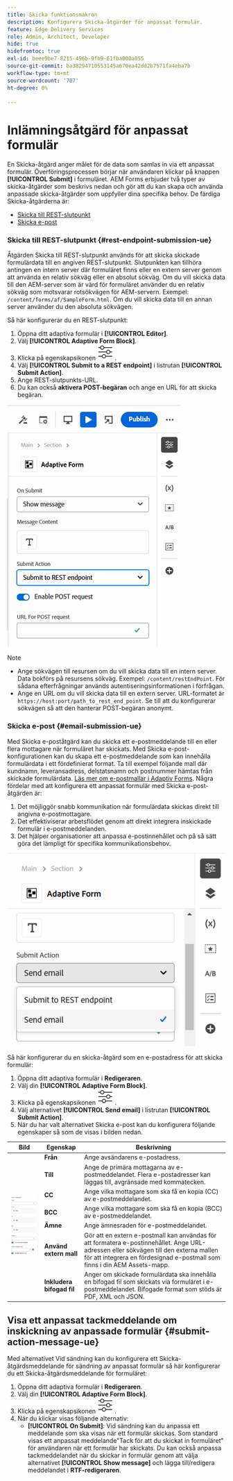 ```yaml
---
title: Skicka funktionsmakron
description: Konfigurera Skicka-åtgärder för anpassat formulär.
feature: Edge Delivery Services
role: Admin, Architect, Developer
hide: true
hidefromtoc: true
exl-id: beee9be7-8215-496b-9fb9-61fba000a055
source-git-commit: ba38294710553145a670ea42dd2b7571fa4eba7b
workflow-type: tm+mt
source-wordcount: '707'
ht-degree: 0%

---
```


# Inlämningsåtgärd för anpassat formulär

En Skicka-åtgärd anger målet för de data som samlas in via ett anpassat formulär. Överföringsprocessen börjar när användaren klickar på knappen **[!UICONTROL Submit]** i formuläret. AEM Forms erbjuder två typer av skicka-åtgärder som beskrivs nedan och gör att du kan skapa och använda anpassade skicka-åtgärder som uppfyller dina specifika behov. De färdiga Skicka-åtgärderna är:

<!--To define a Submit Action for an Adaptive Form, you use the Properties dialog of the **Adaptive Form block** in the **Editor**-->

* [Skicka till REST-slutpunkt](#rest-endpoint-submission-ue)
* [Skicka e-post](#email-submission-ue)


### Skicka till REST-slutpunkt {#rest-endpoint-submission-ue}

Åtgärden Skicka till REST-slutpunkt används för att skicka skickade formulärdata till en angiven REST-slutpunkt. Slutpunkten kan tillhöra antingen en intern server där formuläret finns eller en extern server genom att använda en relativ sökväg eller en absolut sökväg. Om du vill skicka data till den AEM-server som är värd för formuläret använder du en relativ sökväg som motsvarar rotsökvägen för AEM-servern. Exempel: `/content/forms/af/SampleForm.html`. Om du vill skicka data till en annan server använder du den absoluta sökvägen.

<!--Configuring the Submit Action to REST Endpoint for Adaptive Forms offers several benefits such as:  
* It facilitates seamless integration of form data with external systems and services via RESTful APIs.  
* Offers flexibility in managing data submissions from Adaptive Forms, accommodating dynamic and complex data structures.  
* Allows dynamic mapping of form fields to parameters within the REST endpoint URL, enabling adaptable and customizable data submissions.
-->



Så här konfigurerar du en REST-slutpunkt:

1. Öppna ditt adaptiva formulär i **[!UICONTROL Editor]**.
1. Välj **[!UICONTROL Adaptive Form Block]**.
1. Klicka på egenskapsikonen ![properties](/help/forms/assets/Smock_Properties_18_N.svg) .
1. Välj **[!UICONTROL Submit to a REST endpoint]** i listrutan **[!UICONTROL Submit Action]**.
1. Ange REST-slutpunkts-URL.
1. Du kan också **aktivera POST-begäran** och ange en URL för att skicka begäran.

![Aktivera efterbegäran för anpassningsbara formulär](/help/forms/assets/enable-post-request-ue.png)

>[!NOTE]
>
> * Ange sökvägen till resursen om du vill skicka data till en intern server. Data bokförs på resursens sökväg. Exempel: `/content/restEndPoint`. För sådana efterfrågningar används autentiseringsinformationen i förfrågan.
> * Ange en URL om du vill skicka data till en extern server. URL-formatet är `https://host:port/path_to_rest_end_point`. Se till att du konfigurerar sökvägen så att den hanterar POST-begäran anonymt.

### Skicka e-post {#email-submission-ue}

Med Skicka e-poståtgärd kan du skicka ett e-postmeddelande till en eller flera mottagare när formuläret har skickats. Med Skicka e-post-konfigurationen kan du skapa ett e-postmeddelande som kan innehålla formulärdata i ett fördefinierat format. Ta till exempel följande mall där kundnamn, leveransadress, delstatsnamn och postnummer hämtas från skickade formulärdata. [Läs mer om e-postmallar i Adaptiv Forms](/help/forms/html-email-templates-in-adaptive-forms.md). Några fördelar med att konfigurera ett anpassat formulär med Skicka e-post-åtgärden är:

1. Det möjliggör snabb kommunikation när formulärdata skickas direkt till angivna e-postmottagare.
1. Det effektiviserar arbetsflödet genom att direkt integrera inskickade formulär i e-postmeddelanden.
1. Det hjälper organisationer att anpassa e-postinnehållet och på så sätt göra det lämpligt för specifika kommunikationsbehov.

![Adaptiva formuläregenskaper i Universell redigerare](/help/forms/assets/submit-actions-ue.png)


Så här konfigurerar du en skicka-åtgärd som en e-postadress för att skicka formulär:

1. Öppna ditt adaptiva formulär i **Redigeraren**.
1. Välj din **[!UICONTROL Adaptive Form Block]**.
1. Klicka på egenskapsikonen ![properties](/help/forms/assets/Smock_Properties_18_N.svg) .
1. Välj alternativet **[!UICONTROL Send email]** i listrutan **[!UICONTROL Submit Action]**.
1. När du har valt alternativet Skicka e-post kan du konfigurera följande egenskaper så som de visas i bilden nedan.

<table>
  <thead>
    <tr>
      <th>Bild</th>
      <th>Egenskap</th>
      <th>Beskrivning</th>
    </tr>
  </thead>
  <tbody>
    <tr>
    <td rowspan="7"><img src="/help/forms/assets/email-config-ue.png" alt="E-postkonfiguration"></td> 
    <td><b>Från</td>
    <td>Ange avsändarens e-postadress.</td>
    </tr>
    <tr>
      <td><b>Till</td>
      <td>Ange de primära mottagarna av e-postmeddelandet. Flera e-postadresser kan läggas till, avgränsade med kommatecken.</td>
    </tr>
    <tr>
      <td><b>CC</td>
      <td>Ange vilka mottagare som ska få en kopia (CC) av e-postmeddelandet.</td>
    </tr>
    <tr>
      <td><b>BCC</td>
      <td>Ange vilka mottagare som ska få en kopia (BCC) av e-postmeddelandet.</td>
    </tr>
    <tr>
      <td><b>Ämne</td>
      <td>Ange ämnesraden för e-postmeddelandet.</td>
    </tr>
    <tr>
      <td><b>Använd extern mall</td>
      <td>Gör att en extern e-postmall kan användas för att formatera e-postinnehållet. Ange URL-adressen eller sökvägen till den externa mallen för att integrera en fördesignad e-postmall som finns i din AEM Assets-mapp.</td>
    </tr>
    <tr>
      <td><b>Inkludera bifogad fil</td>
      <td>Anger om skickade formulärdata ska innehålla en bifogad fil som skickats via formuläret i e-postmeddelandet. Bifogade format som stöds är PDF, XML och JSON.</td>
    </tr>
  </tbody>
</table>






<!--
        
        * **From**: The email address of the sender.
        * **To**: Specify the primary recipients of the email, multiple email addresses can be added, separated by commas.
        * **CC**: Specify the recipients who should receive a carbon copy (CC) of the email.
        * **BCC**: Specify the recipients who should receive a blind carbon copy (BCC) of the email.
        * **Subject**: Specify the subject line of the email.
        * **Use External Template**: Enables the use of an external email template for formatting the email content. Provide the URL or path to the External template path to integrate a pre-designed email template hosted in your AEM Assets folder.
        * **Include Attachment**: Specifies whether the submitted form data should include an attachment submitted through the form in the email.

    {width=50%,height=50%}![Enable post request for adaptive forms](/help/forms/assets/email-config-ue.png)

-->

## Visa ett anpassat tackmeddelande om inskickning av anpassade formulär {#submit-action-message-ue}

Med alternativet Vid sändning kan du konfigurera ett Skicka-åtgärdsmeddelande för sändning av anpassat formulär så här konfigurerar du ett Skicka-åtgärdsmeddelande för formuläret:

1. Öppna ditt adaptiva formulär i **Redigeraren**.
1. Välj din **[!UICONTROL Adaptive Form Block]**.
1. Klicka på egenskapsikonen ![properties](/help/forms/assets/Smock_Properties_18_N.svg) .
1. När du klickar visas följande alternativ:
   * **[!UICONTROL On Submit]**: Vid sändning kan du anpassa ett meddelande som ska visas när ett formulär skickas. Som standard visas ett anpassat meddelande&quot;Tack för att du skickat in formuläret&quot; för användaren när ett formulär har skickats.
Du kan också anpassa tackmeddelandet när du skickar in formulär genom att välja alternativet **[!UICONTROL Show message]** och lägga till/redigera meddelandet i **RTF-redigeraren**.
